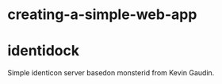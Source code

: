 # creating-a-simple-web-app
identidock
==========
Simple identicon server basedon monsterid from Kevin Gaudin. 
